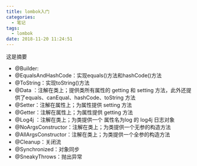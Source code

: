 ```yaml
---
title: lombok入门
categories:
  - 笔记
tags:
  - lombok
date: 2018-11-20 11:24:51
---
```

 这是摘要
 <!-- more -->

* @Builder:
* @EqualsAndHashCode：实现equals()方法和hashCode()方法 
* @ToString：实现toString()方法 
* @Data ：注解在类上；提供类所有属性的 getting 和 setting 方法，此外还提供了equals、canEqual、hashCode、toString 方法 
* @Setter：注解在属性上；为属性提供 setting 方法 
* @Getter：注解在属性上；为属性提供 getting 方法 
* @Log4j ：注解在类上；为类提供一个 属性名为log 的 log4j 日志对象 
* @NoArgsConstructor：注解在类上；为类提供一个无参的构造方法 
* @AllArgsConstructor：注解在类上；为类提供一个全参的构造方法 
* @Cleanup：关闭流
* @Synchronized：对象同步
* @SneakyThrows：抛出异常